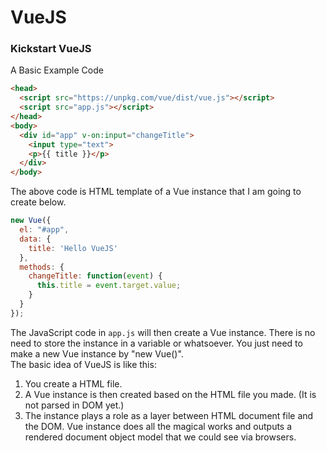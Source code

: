 # VueJS

### Kickstart VueJS

A Basic Example Code

```html
<head>
  <script src="https://unpkg.com/vue/dist/vue.js"></script>
  <script src="app.js"></script>
</head>
<body>
  <div id="app" v-on:input="changeTitle">
    <input type="text">
    <p>{{ title }}</p>
  </div>
</body>
```
The above code is HTML template of a Vue instance that I am going to create below.

```javascript
new Vue({
  el: "#app",
  data: {
    title: 'Hello VueJS'
  },
  methods: {
    changeTitle: function(event) {
      this.title = event.target.value;
    }
  }
});
```
The JavaScript code in `app.js` will then create a Vue instance. There is no need to store the instance in a variable or whatsoever. You just need to make a new Vue instance by "new Vue()".  
The basic idea of VueJS is like this:  
1. You create a HTML file.
2. A Vue instance is then created based on the HTML file you made. (It is not parsed in DOM yet.)
3. The instance plays a role as a layer between HTML document file and the DOM. Vue instance does all the magical works and outputs a rendered document object model that we could see via browsers.
